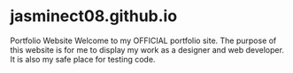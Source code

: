 # jasminect08.github.io
Portfolio Website
Welcome to my OFFICIAL portfolio site.
The purpose of this website is for me to display my work as a designer and web developer. It is also my safe place for testing code. 

